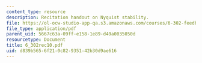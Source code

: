 ```yaml
---
content_type: resource
description: Recitation handout on Nyquist stability.
file: https://ol-ocw-studio-app-qa.s3.amazonaws.com/courses/6-302-feedback-systems-spring-2007/d839b5656f210c82935142b30d9ae616_6_302rec10.pdf
file_type: application/pdf
parent_uid: 5667c63a-09ff-e158-1e89-d49a0035050d
resourcetype: Document
title: 6_302rec10.pdf
uid: d839b565-6f21-0c82-9351-42b30d9ae616
---
```


